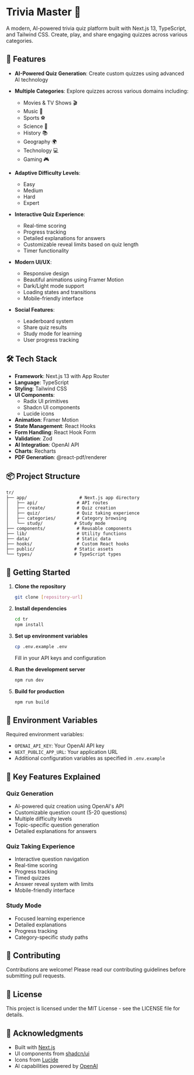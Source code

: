 # Trivia Master 🧠

A modern, AI-powered trivia quiz platform built with Next.js 13, TypeScript, and Tailwind CSS. Create, play, and share engaging quizzes across various categories.

## 🌟 Features

- **AI-Powered Quiz Generation**: Create custom quizzes using advanced AI technology
- **Multiple Categories**: Explore quizzes across various domains including:
  - Movies & TV Shows 🎬
  - Music 🎵
  - Sports ⚽
  - Science 🔬
  - History 📚
  - Geography 🌍
  - Technology 💻
  - Gaming 🎮

- **Adaptive Difficulty Levels**:
  - Easy
  - Medium
  - Hard
  - Expert

- **Interactive Quiz Experience**:
  - Real-time scoring
  - Progress tracking
  - Detailed explanations for answers
  - Customizable reveal limits based on quiz length
  - Timer functionality

- **Modern UI/UX**:
  - Responsive design
  - Beautiful animations using Framer Motion
  - Dark/Light mode support
  - Loading states and transitions
  - Mobile-friendly interface

- **Social Features**:
  - Leaderboard system
  - Share quiz results
  - Study mode for learning
  - User progress tracking

## 🛠️ Tech Stack

- **Framework**: Next.js 13 with App Router
- **Language**: TypeScript
- **Styling**: Tailwind CSS
- **UI Components**: 
  - Radix UI primitives
  - Shadcn UI components
  - Lucide icons
- **Animation**: Framer Motion
- **State Management**: React Hooks
- **Form Handling**: React Hook Form
- **Validation**: Zod
- **AI Integration**: OpenAI API
- **Charts**: Recharts
- **PDF Generation**: @react-pdf/renderer

## 📦 Project Structure

```
tr/
├── app/                    # Next.js app directory
│   ├── api/               # API routes
│   ├── create/            # Quiz creation
│   ├── quiz/              # Quiz taking experience
│   ├── categories/        # Category browsing
│   └── study/            # Study mode
├── components/            # Reusable components
├── lib/                   # Utility functions
├── data/                  # Static data
├── hooks/                 # Custom React hooks
├── public/               # Static assets
└── types/                # TypeScript types
```

## 🚀 Getting Started

1. **Clone the repository**
   ```bash
   git clone [repository-url]
   ```

2. **Install dependencies**
   ```bash
   cd tr
   npm install
   ```

3. **Set up environment variables**
   ```bash
   cp .env.example .env
   ```
   Fill in your API keys and configuration

4. **Run the development server**
   ```bash
   npm run dev
   ```

5. **Build for production**
   ```bash
   npm run build
   ```

## 🔑 Environment Variables

Required environment variables:
- `OPENAI_API_KEY`: Your OpenAI API key
- `NEXT_PUBLIC_APP_URL`: Your application URL
- Additional configuration variables as specified in `.env.example`

## 📱 Key Features Explained

### Quiz Generation
- AI-powered quiz creation using OpenAI's API
- Customizable question count (5-20 questions)
- Multiple difficulty levels
- Topic-specific question generation
- Detailed explanations for answers

### Quiz Taking Experience
- Interactive question navigation
- Real-time scoring
- Progress tracking
- Timed quizzes
- Answer reveal system with limits
- Mobile-friendly interface

### Study Mode
- Focused learning experience
- Detailed explanations
- Progress tracking
- Category-specific study paths

## 🤝 Contributing

Contributions are welcome! Please read our contributing guidelines before submitting pull requests.

## 📄 License

This project is licensed under the MIT License - see the LICENSE file for details.

## 🙏 Acknowledgments

- Built with [Next.js](https://nextjs.org/)
- UI components from [shadcn/ui](https://ui.shadcn.com/)
- Icons from [Lucide](https://lucide.dev/)
- AI capabilities powered by [OpenAI](https://openai.com/) 